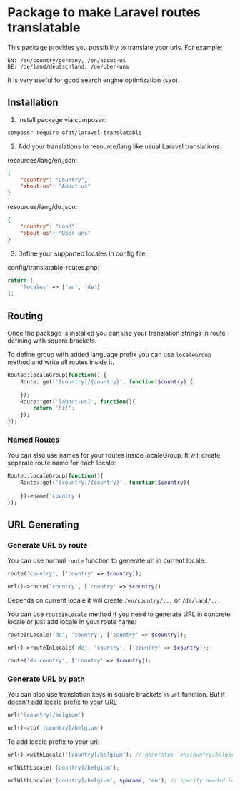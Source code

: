 # Package to make Laravel routes translatable

This package provides you possibility to translate your urls. For example:

```
EN: /en/country/germany, /en/about-us
DE: /de/land/deutschland, /de/uber-uns
```

It is very useful for good search engine optimization (seo).

## Installation

1. Install package via composer:
```bash
composer require ofat/laravel-translatable 
```

2. Add your translations to resource/lang like usual Laravel translations.

resources/lang/en.json:
```json
{
    "country": "Country",
    "about-us": "About us"
}
```

resources/lang/de.json:
```json
{
    "country": "Land",
    "about-us": "Uber uns"
}
```

3. Define your supported locales in config file:

config/translatable-routes.php:
```php
return [
    'locales' => ['en', 'de']
];
```

## Routing

Once the package is installed you can use your translation strings in 
route defining with square brackets.

To define group with added language prefix you can use `localeGroup` method
and write all routes inside it.

```php
Route::localeGroup(function() {
    Route::get('[country]/{country}', function($country) {
    
    });
    Route::get('[about-us]', function(){
        return 'hi!';
    });
});
```

### Named Routes

You can also use names for your routes inside localeGroup. It will create 
separate route name for each locale:

```php
Route::localeGroup(function(){
    Route::get('[country]/{country}', function($country){
    
    })->name('country')
});
```

## URL Generating

### Generate URL by route 

You can use normal `route` function to generate url in current locale:

```php
route('country', ['country' => $country]);

url()->route('country', ['country' => $country])
```

Depends on current locale it will create `/en/country/...` or `/de/land/...`

You can use `routeInLocale` method if you need to generate URL in concrete locale 
or just add locale in your route name:

```php
routeInLocale('de', 'country', ['country' => $country]);

url()->routeInLocale('de', 'country', ['country' => $country]);

route('de.country', ['country' => $country]);
```

### Generate URL by path

You can also use translation keys in square brackets in `url` function.
But it doesn't add locale prefix to your URL

```php
url('[country]/belgium')

url()->to('[country]/belgium')
```

To add locale prefix to your url:

```php
url()->withLocale('[country]/belgium'); // generates `en/country/belgium`

urlWithLocale('[country]/belgium');

urlWithLocale('[country]/belgium', $params, 'en'); // specify needed locale. generates `de/land/belgium`
```
